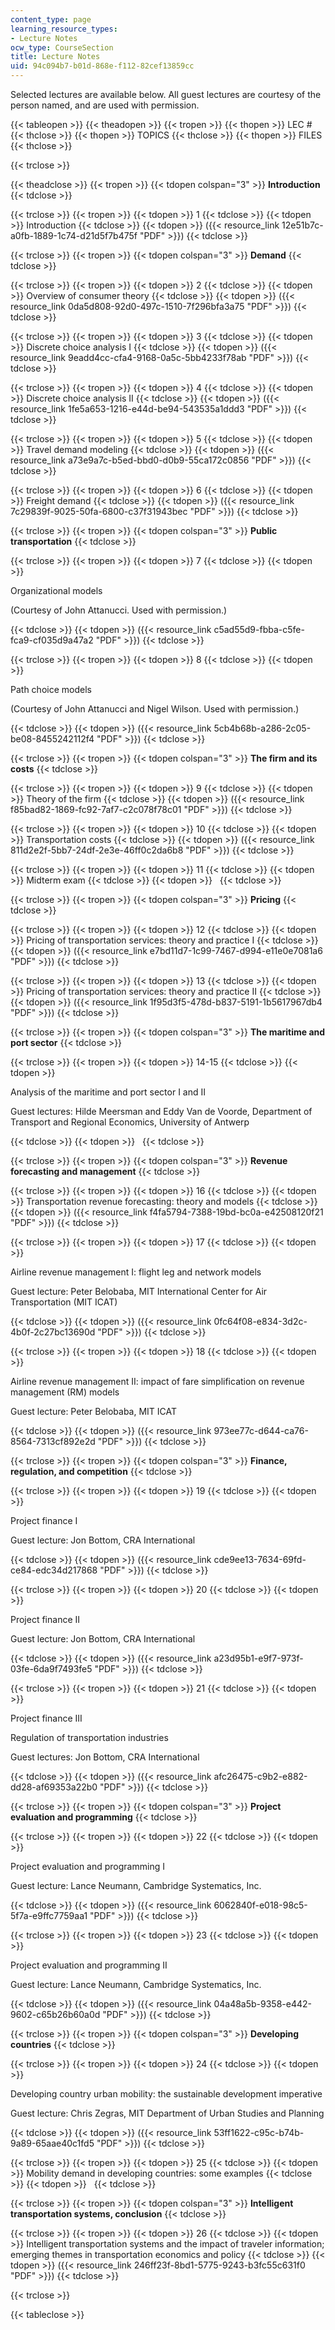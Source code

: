 ```yaml
---
content_type: page
learning_resource_types:
- Lecture Notes
ocw_type: CourseSection
title: Lecture Notes
uid: 94c094b7-b01d-868e-f112-82cef13859cc
---
```


Selected lectures are available below. All guest lectures are courtesy of the person named, and are used with permission.

{{< tableopen >}}
{{< theadopen >}}
{{< tropen >}}
{{< thopen >}}
LEC #
{{< thclose >}}
{{< thopen >}}
TOPICS
{{< thclose >}}
{{< thopen >}}
FILES
{{< thclose >}}

{{< trclose >}}

{{< theadclose >}}
{{< tropen >}}
{{< tdopen colspan="3" >}}
**Introduction**
{{< tdclose >}}

{{< trclose >}}
{{< tropen >}}
{{< tdopen >}}
1
{{< tdclose >}}
{{< tdopen >}}
Introduction
{{< tdclose >}}
{{< tdopen >}}
({{< resource_link 12e51b7c-a0fb-1889-1c74-d21d5f7b475f "PDF" >}})
{{< tdclose >}}

{{< trclose >}}
{{< tropen >}}
{{< tdopen colspan="3" >}}
**Demand**
{{< tdclose >}}

{{< trclose >}}
{{< tropen >}}
{{< tdopen >}}
2
{{< tdclose >}}
{{< tdopen >}}
Overview of consumer theory
{{< tdclose >}}
{{< tdopen >}}
({{< resource_link 0da5d808-92d0-497c-1510-7f296bfa3a75 "PDF" >}})
{{< tdclose >}}

{{< trclose >}}
{{< tropen >}}
{{< tdopen >}}
3
{{< tdclose >}}
{{< tdopen >}}
Discrete choice analysis I
{{< tdclose >}}
{{< tdopen >}}
({{< resource_link 9eadd4cc-cfa4-9168-0a5c-5bb4233f78ab "PDF" >}})
{{< tdclose >}}

{{< trclose >}}
{{< tropen >}}
{{< tdopen >}}
4
{{< tdclose >}}
{{< tdopen >}}
Discrete choice analysis II
{{< tdclose >}}
{{< tdopen >}}
({{< resource_link 1fe5a653-1216-e44d-be94-543535a1ddd3 "PDF" >}})
{{< tdclose >}}

{{< trclose >}}
{{< tropen >}}
{{< tdopen >}}
5
{{< tdclose >}}
{{< tdopen >}}
Travel demand modeling
{{< tdclose >}}
{{< tdopen >}}
({{< resource_link a73e9a7c-b5ed-bbd0-d0b9-55ca172c0856 "PDF" >}})
{{< tdclose >}}

{{< trclose >}}
{{< tropen >}}
{{< tdopen >}}
6
{{< tdclose >}}
{{< tdopen >}}
Freight demand
{{< tdclose >}}
{{< tdopen >}}
({{< resource_link 7c29839f-9025-50fa-6800-c37f31943bec "PDF" >}})
{{< tdclose >}}

{{< trclose >}}
{{< tropen >}}
{{< tdopen colspan="3" >}}
**Public transportation**
{{< tdclose >}}

{{< trclose >}}
{{< tropen >}}
{{< tdopen >}}
7
{{< tdclose >}}
{{< tdopen >}}


Organizational models

(Courtesy of John Attanucci. Used with permission.)


{{< tdclose >}}
{{< tdopen >}}
({{< resource_link c5ad55d9-fbba-c5fe-fca9-cf035d9a47a2 "PDF" >}})
{{< tdclose >}}

{{< trclose >}}
{{< tropen >}}
{{< tdopen >}}
8
{{< tdclose >}}
{{< tdopen >}}


Path choice models

(Courtesy of John Attanucci and Nigel Wilson. Used with permission.)


{{< tdclose >}}
{{< tdopen >}}
({{< resource_link 5cb4b68b-a286-2c05-be08-8455242112f4 "PDF" >}})
{{< tdclose >}}

{{< trclose >}}
{{< tropen >}}
{{< tdopen colspan="3" >}}
**The firm and its costs**
{{< tdclose >}}

{{< trclose >}}
{{< tropen >}}
{{< tdopen >}}
9
{{< tdclose >}}
{{< tdopen >}}
Theory of the firm
{{< tdclose >}}
{{< tdopen >}}
({{< resource_link f85bad82-1869-fc92-7af7-c2c078f78c01 "PDF" >}})
{{< tdclose >}}

{{< trclose >}}
{{< tropen >}}
{{< tdopen >}}
10
{{< tdclose >}}
{{< tdopen >}}
Transportation costs
{{< tdclose >}}
{{< tdopen >}}
({{< resource_link 811d2e2f-5bb7-24df-2e3e-46ff0c2da6b8 "PDF" >}})
{{< tdclose >}}

{{< trclose >}}
{{< tropen >}}
{{< tdopen >}}
11
{{< tdclose >}}
{{< tdopen >}}
Midterm exam
{{< tdclose >}}
{{< tdopen >}}
 
{{< tdclose >}}

{{< trclose >}}
{{< tropen >}}
{{< tdopen colspan="3" >}}
**Pricing**
{{< tdclose >}}

{{< trclose >}}
{{< tropen >}}
{{< tdopen >}}
12
{{< tdclose >}}
{{< tdopen >}}
Pricing of transportation services: theory and practice I
{{< tdclose >}}
{{< tdopen >}}
({{< resource_link e7bd11d7-1c99-7467-d994-e11e0e7081a6 "PDF" >}})
{{< tdclose >}}

{{< trclose >}}
{{< tropen >}}
{{< tdopen >}}
13
{{< tdclose >}}
{{< tdopen >}}
Pricing of transportation services: theory and practice II
{{< tdclose >}}
{{< tdopen >}}
({{< resource_link 1f95d3f5-478d-b837-5191-1b5617967db4 "PDF" >}})
{{< tdclose >}}

{{< trclose >}}
{{< tropen >}}
{{< tdopen colspan="3" >}}
**The maritime and port sector**
{{< tdclose >}}

{{< trclose >}}
{{< tropen >}}
{{< tdopen >}}
14-15
{{< tdclose >}}
{{< tdopen >}}


Analysis of the maritime and port sector I and II

Guest lectures: Hilde Meersman and Eddy Van de Voorde, Department of Transport and Regional Economics, University of Antwerp


{{< tdclose >}}
{{< tdopen >}}
 
{{< tdclose >}}

{{< trclose >}}
{{< tropen >}}
{{< tdopen colspan="3" >}}
**Revenue forecasting and management**
{{< tdclose >}}

{{< trclose >}}
{{< tropen >}}
{{< tdopen >}}
16
{{< tdclose >}}
{{< tdopen >}}
Transportation revenue forecasting: theory and models
{{< tdclose >}}
{{< tdopen >}}
({{< resource_link f4fa5794-7388-19bd-bc0a-e42508120f21 "PDF" >}})
{{< tdclose >}}

{{< trclose >}}
{{< tropen >}}
{{< tdopen >}}
17
{{< tdclose >}}
{{< tdopen >}}


Airline revenue management I: flight leg and network models

Guest lecture: Peter Belobaba, MIT International Center for Air Transportation (MIT ICAT)


{{< tdclose >}}
{{< tdopen >}}
({{< resource_link 0fc64f08-e834-3d2c-4b0f-2c27bc13690d "PDF" >}})
{{< tdclose >}}

{{< trclose >}}
{{< tropen >}}
{{< tdopen >}}
18
{{< tdclose >}}
{{< tdopen >}}


Airline revenue management II: impact of fare simplification on revenue management (RM) models

Guest lecture: Peter Belobaba, MIT ICAT


{{< tdclose >}}
{{< tdopen >}}
({{< resource_link 973ee77c-d644-ca76-8564-7313cf892e2d "PDF" >}})
{{< tdclose >}}

{{< trclose >}}
{{< tropen >}}
{{< tdopen colspan="3" >}}
**Finance, regulation, and competition**
{{< tdclose >}}

{{< trclose >}}
{{< tropen >}}
{{< tdopen >}}
19
{{< tdclose >}}
{{< tdopen >}}


Project finance I

Guest lecture: Jon Bottom, CRA International


{{< tdclose >}}
{{< tdopen >}}
({{< resource_link cde9ee13-7634-69fd-ce84-edc34d217868 "PDF" >}})
{{< tdclose >}}

{{< trclose >}}
{{< tropen >}}
{{< tdopen >}}
20
{{< tdclose >}}
{{< tdopen >}}


Project finance II

Guest lecture: Jon Bottom, CRA International


{{< tdclose >}}
{{< tdopen >}}
({{< resource_link a23d95b1-e9f7-973f-03fe-6da9f7493fe5 "PDF" >}})
{{< tdclose >}}

{{< trclose >}}
{{< tropen >}}
{{< tdopen >}}
21
{{< tdclose >}}
{{< tdopen >}}


Project finance III

Regulation of transportation industries

Guest lectures: Jon Bottom, CRA International


{{< tdclose >}}
{{< tdopen >}}
({{< resource_link afc26475-c9b2-e882-dd28-af69353a22b0 "PDF" >}})
{{< tdclose >}}

{{< trclose >}}
{{< tropen >}}
{{< tdopen colspan="3" >}}
**Project evaluation and programming**
{{< tdclose >}}

{{< trclose >}}
{{< tropen >}}
{{< tdopen >}}
22
{{< tdclose >}}
{{< tdopen >}}


Project evaluation and programming I

Guest lecture: Lance Neumann, Cambridge Systematics, Inc.


{{< tdclose >}}
{{< tdopen >}}
({{< resource_link 6062840f-e018-98c5-5f7a-e9ffc7759aa1 "PDF" >}})
{{< tdclose >}}

{{< trclose >}}
{{< tropen >}}
{{< tdopen >}}
23
{{< tdclose >}}
{{< tdopen >}}


Project evaluation and programming II

Guest lecture: Lance Neumann, Cambridge Systematics, Inc.


{{< tdclose >}}
{{< tdopen >}}
({{< resource_link 04a48a5b-9358-e442-9602-c65b26b60a0d "PDF" >}})
{{< tdclose >}}

{{< trclose >}}
{{< tropen >}}
{{< tdopen colspan="3" >}}
**Developing countries**
{{< tdclose >}}

{{< trclose >}}
{{< tropen >}}
{{< tdopen >}}
24
{{< tdclose >}}
{{< tdopen >}}


Developing country urban mobility: the sustainable development imperative

Guest lecture: Chris Zegras, MIT Department of Urban Studies and Planning


{{< tdclose >}}
{{< tdopen >}}
({{< resource_link 53ff1622-c95c-b74b-9a89-65aae40c1fd5 "PDF" >}})
{{< tdclose >}}

{{< trclose >}}
{{< tropen >}}
{{< tdopen >}}
25
{{< tdclose >}}
{{< tdopen >}}
Mobility demand in developing countries: some examples
{{< tdclose >}}
{{< tdopen >}}
 
{{< tdclose >}}

{{< trclose >}}
{{< tropen >}}
{{< tdopen colspan="3" >}}
**Intelligent transportation systems, conclusion**
{{< tdclose >}}

{{< trclose >}}
{{< tropen >}}
{{< tdopen >}}
26
{{< tdclose >}}
{{< tdopen >}}
Intelligent transportation systems and the impact of traveler information; emerging themes in transportation economics and policy
{{< tdclose >}}
{{< tdopen >}}
({{< resource_link 246ff23f-8bd1-5775-9243-b3fc55c631f0 "PDF" >}})
{{< tdclose >}}

{{< trclose >}}

{{< tableclose >}}